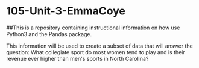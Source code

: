 # 105-Unit-3-EmmaCoye

##This is a repository containing instructional information on how use Python3 and the Pandas package. 

This information will be used to create a subset of data that will answer the question: What collegiate sport do most women tend to play and is their revenue ever higher than men's sports in North Carolina?
